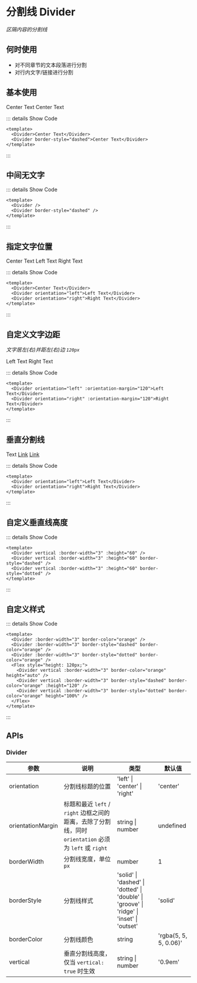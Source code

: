 # 分割线 Divider

<GlobalElement />

*区隔内容的分割线*

## 何时使用

- 对不同章节的文本段落进行分割
- 对行内文字/链接进行分割

## 基本使用

<Divider>Center Text</Divider>
<Divider border-style="dashed">Center Text</Divider>

::: details Show Code

```vue
<template>
  <Divider>Center Text</Divider>
  <Divider border-style="dashed">Center Text</Divider>
</template>
```

:::

## 中间无文字

<Divider />
<Divider border-style="dashed" />

::: details Show Code

```vue
<template>
  <Divider />
  <Divider border-style="dashed" />
</template>
```

:::

## 指定文字位置

<Divider>Center Text</Divider>
<Divider orientation="left">Left Text</Divider>
<Divider orientation="right">Right Text</Divider>

::: details Show Code

```vue
<template>
  <Divider>Center Text</Divider>
  <Divider orientation="left">Left Text</Divider>
  <Divider orientation="right">Right Text</Divider>
</template>
```

:::

## 自定义文字边距

*文字居左(右)并距左(右)边 `120px`*

<Divider orientation="left" :orientation-margin="120">Left Text</Divider>
<Divider orientation="right" :orientation-margin="120">Right Text</Divider>

::: details Show Code

```vue
<template>
  <Divider orientation="left" :orientation-margin="120">Left Text</Divider>
  <Divider orientation="right" :orientation-margin="120">Right Text</Divider>
</template>
```

:::

## 垂直分割线

<div>
  Text
  <Divider vertical />
  <a href="#">Link</a>
  <Divider vertical />
  <a href="#">Link</a>
</div>

::: details Show Code

```vue
<template>
  <Divider orientation="left">Left Text</Divider>
  <Divider orientation="right">Right Text</Divider>
</template>
```

:::

## 自定义垂直线高度

<Divider vertical :border-width="3" :height="60" />
<Divider vertical :border-width="3" :height="60" border-style="dashed" />
<Divider vertical :border-width="3" :height="60" border-style="dotted" />

::: details Show Code

```vue
<template>
  <Divider vertical :border-width="3" :height="60" />
  <Divider vertical :border-width="3" :height="60" border-style="dashed" />
  <Divider vertical :border-width="3" :height="60" border-style="dotted" />
</template>
```

:::

## 自定义样式

<Divider :border-width="3" border-color="orange" />
<Divider :border-width="3" border-style="dashed" border-color="orange" />
<Divider :border-width="3" border-style="dotted" border-color="orange" />
<Flex style="height: 120px;">
  <Divider vertical :border-width="3" border-color="orange" height="auto" />
  <Divider vertical :border-width="3" border-style="dashed" border-color="orange" :height="120" />
  <Divider vertical :border-width="3" border-style="dotted" border-color="orange" height="100%" />
</Flex>

::: details Show Code

```vue
<template>
  <Divider :border-width="3" border-color="orange" />
  <Divider :border-width="3" border-style="dashed" border-color="orange" />
  <Divider :border-width="3" border-style="dotted" border-color="orange" />
  <Flex style="height: 120px;">
    <Divider vertical :border-width="3" border-color="orange" height="auto" />
    <Divider vertical :border-width="3" border-style="dashed" border-color="orange" :height="120" />
    <Divider vertical :border-width="3" border-style="dotted" border-color="orange" height="100%" />
  </Flex>
</template>
```

:::

## APIs

### Divider

参数 | 说明 | 类型 | 默认值
-- | -- | -- | --
orientation | 分割线标题的位置 | 'left' &#124; 'center' &#124; 'right' | 'center'
orientationMargin | 标题和最近 `left` / `right` 边框之间的距离，去除了分割线，同时 `orientation` 必须为 `left` 或 `right` | string &#124; number | undefined
borderWidth | 分割线宽度，单位 `px` | number | 1
borderStyle | 分割线样式 | 'solid' &#124; 'dashed' &#124; 'dotted' &#124; 'double' &#124; 'groove' &#124; 'ridge' &#124; 'inset' &#124; 'outset' | 'solid'
borderColor | 分割线颜色 | string | 'rgba(5, 5, 5, 0.06)'
vertical | 垂直分割线高度，仅当 `vertical: true` 时生效 | string &#124; number | '0.9em'
